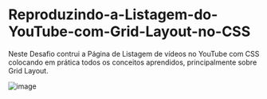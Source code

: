 # Reproduzindo-a-Listagem-do-YouTube-com-Grid-Layout-no-CSS
Neste Desafio contrui a Página de Listagem de vídeos no YouTube com CSS colocando em prática todos os conceitos aprendidos, principalmente sobre Grid Layout.

![image](https://github.com/ArthurDuarteBolivar/Reproduzindo-a-Listagem-do-YouTube-com-Grid-Layout-no-CSS/assets/106353901/65bd3d1d-d560-451d-9c71-a3c8b397baec)


